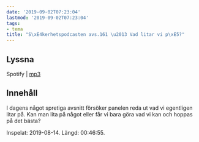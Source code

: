 ```yaml
---
date: '2019-09-02T07:23:04'
lastmod: '2019-09-02T07:23:04'
tags:
- tema
title: "S\xE4kerhetspodcasten avs.161 \u2013 Vad litar vi p\xE5?"
---
```

## Lyssna

Spotify \| [mp3](http://traffic.libsyn.com/sakerhetspodcasten/2019-08-14_Root_of_Trust_-_Vad_litar_vi_pa.mp3)

## Innehåll

I dagens något spretiga avsnitt försöker panelen reda ut vad vi egentligen litar
på. Kan man lita på något eller får vi bara göra vad vi kan och hoppas på det bästa?

Inspelat: 2019-08-14. Längd: 00:46:55.

